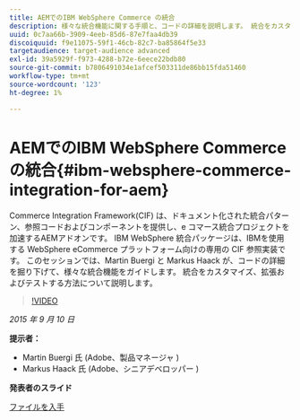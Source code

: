 ```yaml
---
title: AEMでのIBM WebSphere Commerce の統合
description: 様々な統合機能に関する手順と、コードの詳細を説明します。 統合をカスタマイズ、拡張およびテストする方法について説明します。
uuid: 0c7aa66b-3909-4eeb-85d6-87e7faa4db39
discoiquuid: f9e11075-59f1-46cb-82c7-ba85864f5e33
targetaudience: target-audience advanced
exl-id: 39a5929f-f973-4288-b72e-6eece22bdb80
source-git-commit: b7806491034e1afcef503311de86bb15fda51460
workflow-type: tm+mt
source-wordcount: '123'
ht-degree: 1%

---
```


# AEMでのIBM WebSphere Commerce の統合{#ibm-websphere-commerce-integration-for-aem}

Commerce Integration Framework(CIF) は、ドキュメント化された統合パターン、参照コードおよびコンポーネントを提供し、e コマース統合プロジェクトを加速するAEMアドオンです。 IBM WebSphere 統合パッケージは、IBMを使用する WebSphere eCommerce プラットフォーム向けの専用の CIF 参照実装です。 このセッションでは、Martin Buergi と Markus Haack が、コードの詳細を掘り下げて、様々な統合機能をガイドします。 統合をカスタマイズ、拡張およびテストする方法について説明します。

>[!VIDEO](https://video.tv.adobe.com/v/19375/?quality=9)

*2015 年 9 月 10 日*

**提示者：**

* Martin Buergi 氏 (Adobe、製品マネージャ )
* Markus Haack 氏 (Adobe、シニアデベロッパー )

**発表者のスライド**

[ファイルを入手](assets/150909-aem-gems-ibm-websphere-commerce-integration.pdf)
<!--
[Get back to the Overview](https://helpx.adobe.com/experience-manager/kt/eseminars/gems/aem-index.html)
-->
